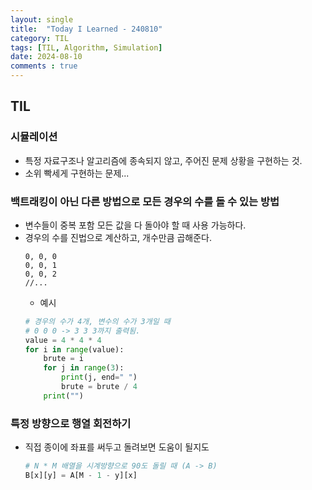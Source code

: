 ```yaml
---
layout: single
title:  "Today I Learned - 240810"
category: TIL
tags: [TIL, Algorithm, Simulation]
date: 2024-08-10
comments : true
---
```


## TIL
### 시뮬레이션
* 특정 자료구조나 알고리즘에 종속되지 않고, 주어진 문제 상황을 구현하는 것.
* 소위 빡세게 구현하는 문제...

### 백트래킹이 아닌 다른 방법으로 모든 경우의 수를 돌 수 있는 방법
* 변수들이 중복 포함 모든 값을 다 돌아야 할 때 사용 가능하다.
* 경우의 수를 진법으로 계산하고, 개수만큼 곱해준다.
    ```
    0, 0, 0
    0, 0, 1
    0, 0, 2
    //...
    ```
    * 예시
    ```python
    # 경우의 수가 4개, 변수의 수가 3개일 때
    # 0 0 0 -> 3 3 3까지 출력됨.
    value = 4 * 4 * 4
    for i in range(value):
        brute = i
        for j in range(3):
            print(j, end=" ")
            brute = brute / 4
        print("")
    
    ```
### 특정 방향으로 행열 회전하기
* 직접 종이에 좌표를 써두고 돌려보면 도움이 될지도
    ```python
    # N * M 배열을 시계방향으로 90도 돌릴 때 (A -> B)
    B[x][y] = A[M - 1 - y][x]
    ```